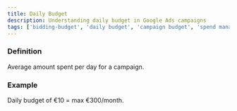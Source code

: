 ```yaml
---
title: Daily Budget
description: Understanding daily budget in Google Ads campaigns
tags: ['bidding-budget', 'daily budget', 'campaign budget', 'spend management', 'budget control', 'google ads']
---
```


### Definition
Average amount spent per day for a campaign.

### Example
Daily budget of €10 = max €300/month.